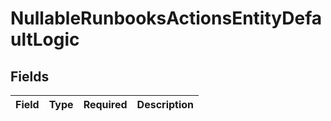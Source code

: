 # NullableRunbooksActionsEntityDefaultLogic


## Fields

| Field       | Type        | Required    | Description |
| ----------- | ----------- | ----------- | ----------- |
